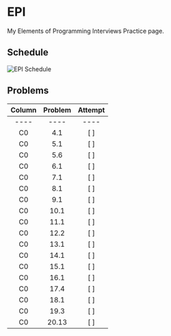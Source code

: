 # EPI
My Elements of Programming Interviews Practice page. 

## Schedule
![EPI Schedule](https://i.ibb.co/9TVxwp4/image.png)  

## Problems
| Column | Problem  | Attempt  |  
|:--:|:--:|:--:|
|----|----|----|
| C0  | 4.1  | [ ] |
| C0  | 5.1  | [ ] |
| C0  | 5.6  | [ ] |
| C0  | 6.1  | [ ] |
| C0  | 7.1  | [ ] |
| C0  | 8.1  | [ ] |
| C0  | 9.1  | [ ] |
| C0  | 10.1  | [ ] |
| C0  | 11.1  | [ ] |
| C0  | 12.2  | [ ] |
| C0  | 13.1  | [ ] |
| C0  | 14.1  | [ ] |
| C0  | 15.1  | [ ] |
| C0  | 16.1  | [ ] |
| C0  | 17.4  | [ ] |
| C0  | 18.1  | [ ] |
| C0  | 19.3  | [ ] |
| C0  | 20.13  | [ ] |


  
